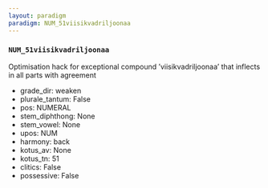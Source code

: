 ```yaml
---
layout: paradigm
paradigm: NUM_51viisikvadriljoonaa
---
```

### ` NUM_51viisikvadriljoonaa `

Optimisation hack for exceptional compound ’viisikvadriljoonaa’ that inflects in all parts with agreement
* grade_dir: weaken
* plurale_tantum: False
* pos: NUMERAL
* stem_diphthong: None
* stem_vowel: None
* upos: NUM
* harmony: back
* kotus_av: None
* kotus_tn: 51
* clitics: False
* possessive: False
